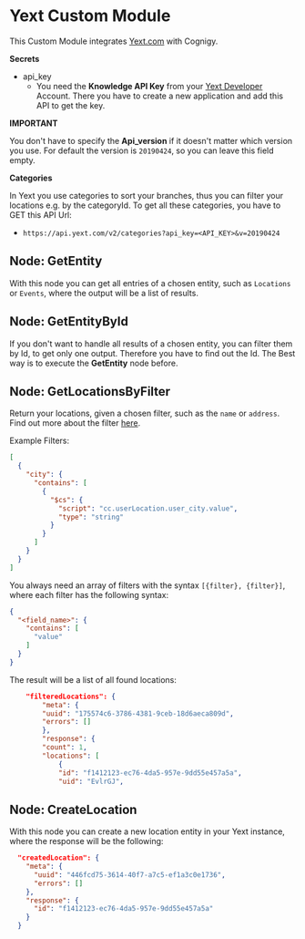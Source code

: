 # Yext Custom Module

This Custom Module integrates [Yext.com](https://www.yext.de/) with Cognigy.

**Secrets**

- api_key
  - You need the **Knowledge API Key** from your [Yext Developer](https://developer.yext.com/) Account. There you have to create a new application and add this API to get the key.

**IMPORTANT**

You don't have to specify the **Api_version** if it doesn't matter which version you use. For default the version is `20190424`, so you can leave this field empty.


**Categories**

In Yext you use categories to sort your branches, thus you can filter your locations e.g. by the categoryId. To get all these categories, you have to GET this API Url: 

- `https://api.yext.com/v2/categories?api_key=<API_KEY>&v=20190424`

## Node: GetEntity

With this node you can get all entries of a chosen entity, such as `Locations` or `Events`, where the output will be a list of results.



## Node: GetEntityById

If you don't want to handle all results of a chosen entity, you can filter them by Id, to get only one output. Therefore you have to find out the Id. The Best way is to execute the **GetEntity** node before.



## Node: GetLocationsByFilter

Return your locations, given a chosen filter, such as the `name` or `address`. Find out more about the filter [here](https://developer.yext.com/docs/api-reference/#operation/searchLocations). 

Example Filters: 

```json
[
  {
    "city": {
      "contains": [
        {
          "$cs": {
            "script": "cc.userLocation.user_city.value",
            "type": "string"
          }
        }
      ]
    }
  }
]
```
You always need an array of filters with the syntax `[{filter}, {filter}]`, where each filter has the following syntax: 

```json
{
  "<field_name>": {
    "contains": [
      "value"
    ]
  }
}
```

The result will be a list of all found locations: 

```json
    "filteredLocations": {
        "meta": {
        "uuid": "175574c6-3786-4381-9ceb-18d6aeca809d",
        "errors": []
        },
        "response": {
        "count": 1,
        "locations": [
            {
            "id": "f1412123-ec76-4da5-957e-9dd55e457a5a",
            "uid": "EvlrGJ",
```



## Node: CreateLocation

With this node you can create a new location entity in your Yext instance, where the response will be the following:

```json
  "createdLocation": {
    "meta": {
      "uuid": "446fcd75-3614-40f7-a7c5-ef1a3c0e1736",
      "errors": []
    },
    "response": {
      "id": "f1412123-ec76-4da5-957e-9dd55e457a5a"
    }
  }
```
